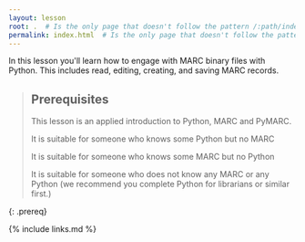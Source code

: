 ```yaml
---
layout: lesson
root: .  # Is the only page that doesn't follow the pattern /:path/index.html
permalink: index.html  # Is the only page that doesn't follow the pattern /:path/index.html
---
```


In this lesson you'll learn how to engage with MARC binary files with Python. This includes read, editing, creating, and saving MARC records.  

> ## Prerequisites
>
> This lesson is an applied introduction to Python, MARC and PyMARC.
>
> It is suitable for someone who knows some Python but no MARC
>
> It is suitable for someone who knows some MARC but no Python
>
> It is suitable for someone who does not know any MARC or any Python (we recommend you complete Python for librarians or similar first.)


{: .prereq}

{% include links.md %}
